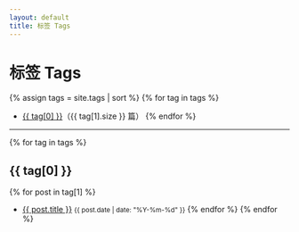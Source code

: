 ```yaml
---
layout: default
title: 标签 Tags
---
```


# 标签 Tags

{% assign tags = site.tags | sort %}
{% for tag in tags %}
- <a href="#{{ tag[0] }}">{{ tag[0] }}</a>（{{ tag[1].size }} 篇）
{% endfor %}

<hr>

{% for tag in tags %}
## {{ tag[0] }}
{% for post in tag[1] %}
- <a href="{{ post.url }}">{{ post.title }}</a> <small>{{ post.date | date: "%Y-%m-%d" }}</small>
{% endfor %}
{% endfor %}